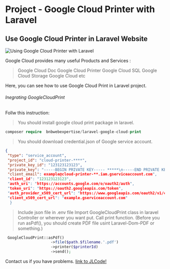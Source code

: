 # Project - Google Cloud Printer with Laravel
 
## Use Google Cloud Printer in Laravel Website

![Using Google Cloud Printer with Laravel](https://dl.dropboxusercontent.com/s/qyj4ialzkwvktu0/google-print-laravel.jpg)


Google Cloud provides many useful Products and Services :

> Google Cloud Doc
> Google Cloud Printer
> Google Cloud SQL
> Google Cloud Storage
> Google Cloud 
> etc

Here, you can see how to use Google Cloud Print in Laravel project.
###### Inegrating GoogleCloudPrint
Follw this instruction:
> You should install google cloud print package in laravel.
```php
composer require  bnbwebexpertise/laravel-google-cloud-print
```
> You should download credential.json of Google service account.
```json
{
 "type": "service_account",
 "project_id": "cloud-printer-****",
 "private_key_id": "123123123123",
 "private_key": "-----BEGIN PRIVATE KEY----- *****\n-----END PRIVATE KEY-----\n",
 "client_email": example@cloud-printer-**.iam.gserviceaccount.com",
 "client_id": "123123123123",
 "auth_uri": "https://accounts.google.com/o/oauth2/auth",
 "token_uri": "https://oauth2.googleapis.com/token",
 "auth_provider_x509_cert_url": "https://www.googleapis.com/oauth2/v1/certs",
 "client_x509_cert_url": "example.gserviceaccount.com"
  }
```
> Include json file in .env file
> Import GoogleCloudPrint class in laravel Controller or wherever you want put.
> Call print function. (Before you run asPdf(), you should create PDF file usint Laravel-Dom-PDF or something.)

```php
 GoogleCloudPrint::asPdf()
                    ->file($path.$filename.'.pdf')
                    ->printer($printerId)
                    ->send();
```

Contact us if you have problems. [link to JLCode!](https://jinlongcode.com)

